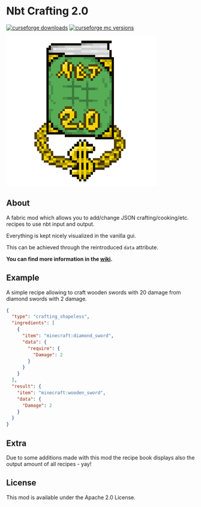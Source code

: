 # Nbt Crafting 2.0

[![curseforge downloads](http://cf.way2muchnoise.eu/full_nbt-crafting_downloads.svg)](https://minecraft.curseforge.com/projects/nbt-crafting)
[![curseforge mc versions](http://cf.way2muchnoise.eu/versions/nbt-crafting.svg)](https://minecraft.curseforge.com/projects/nbt-crafting)

![logo](images/logo_2.0_big.png?raw=true)

## About
A fabric mod which allows you to add/change JSON crafting/cooking/etc. recipes to use nbt input and output.

Everything is kept nicely visualized in the vanilla gui.

This can be achieved through the reintroduced `data` attribute. 

**You can find more information in the [wiki](https://mcwiki.siphalor.de/nbt-crafting/v2).**

## Example
A simple recipe allowing to craft wooden swords with 20 damage from diamond swords with 2 damage.

```json
{
  "type": "crafting_shapeless",
  "ingredients": [
    {
      "item": "minecraft:diamond_sword",
      "data": {
        "require": {
          "Damage": 2
        }
      }
    }
  ],
  "result": {
    "item": "minecraft:wooden_sword",
    "data": {
      "Damage": 2
    }
  }
}
```

## Extra
Due to some additions made with this mod the recipe book displays also the output amount of all recipes - yay!

## License
This mod is available under the Apache 2.0 License.
